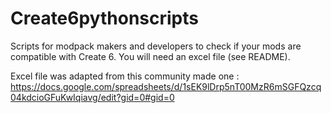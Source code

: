 # Create6pythonscripts
Scripts for modpack makers and developers to check if your mods are compatible with Create 6. You will need an excel file (see README).

Excel file was adapted from this community made one : https://docs.google.com/spreadsheets/d/1sEK9lDrp5nT00MzR6mSGFQzcq04kdcioGFuKwIqiavg/edit?gid=0#gid=0
